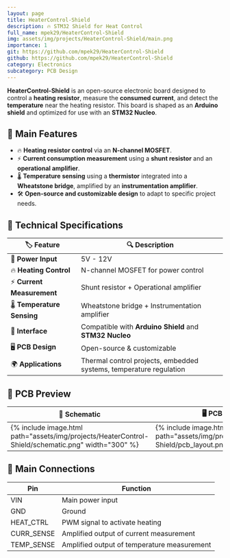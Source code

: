 ```yaml
---
layout: page
title: HeaterControl-Shield
description: 🔥 STM32 Shield for Heat Control
full_name: mpek29/HeaterControl-Shield
img: assets/img/projects/HeaterControl-Shield/main.png
importance: 1
git: https://github.com/mpek29/HeaterControl-Shield
github: https://github.com/mpek29/HeaterControl-Shield
category: Electronics
subcategory: PCB Design
---
```



**HeaterControl-Shield** is an open-source electronic board designed to control a **heating resistor**, measure the **consumed current**, and detect the **temperature** near the heating resistor. This board is shaped as an **Arduino shield** and optimized for use with an **STM32 Nucleo**.

## 🎯 Main Features

- 🔥 **Heating resistor control** via an **N-channel MOSFET**.
- ⚡ **Current consumption measurement** using a **shunt resistor** and an **operational amplifier**.
- 🌡️ **Temperature sensing** using a **thermistor** integrated into a **Wheatstone bridge**, amplified by an **instrumentation amplifier**.
- 🛠️ **Open-source and customizable design** to adapt to specific project needs.

## 📝 Technical Specifications

| 🏷️ Feature | 🔍 Description |
|----------------|-------------|
| 🔌 **Power Input** | 5V - 12V |
| 🔥 **Heating Control** | N-channel MOSFET for power control |
| ⚡ **Current Measurement** | Shunt resistor + Operational amplifier |
| 🌡️ **Temperature Sensing** | Wheatstone bridge + Instrumentation amplifier |
| 🔄 **Interface** | Compatible with **Arduino Shield** and **STM32 Nucleo** |
| 🖥️ **PCB Design** | Open-source & customizable |
| 🌍 **Applications** | Thermal control projects, embedded systems, temperature regulation |

## 📐 PCB Preview

| 📜 Schematic | 🖥️ PCB Layout | 🏗️ 3D View |
|-----------|-----------|-----------|
| {% include image.html path="assets/img/projects/HeaterControl-Shield/schematic.png" width="300" %} | {% include image.html path="assets/img/projects/HeaterControl-Shield/pcb_layout.png" width="300" %} | {% include image.html path="assets/img/projects/HeaterControl-Shield/3d.png" width="300" %} |

## 🔗 Main Connections

| Pin | Function |
|-----|---------|
| VIN | Main power input |
| GND | Ground |
| HEAT_CTRL | PWM signal to activate heating |
| CURR_SENSE | Amplified output of current measurement |
| TEMP_SENSE | Amplified output of temperature measurement |

